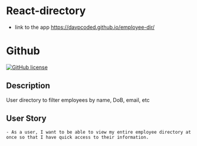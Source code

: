 # React-directory

- link to the app https://davpcoded.github.io/employee-dir/


# Github

[![GitHub license](https://img.shields.io/badge/License-MIT-green)](https://github.com/Davpcoded)

## Description

User directory to filter employees by name, DoB, email, etc

## User Story

```
- As a user, I want to be able to view my entire employee directory at once so that I have quick access to their information.

```
